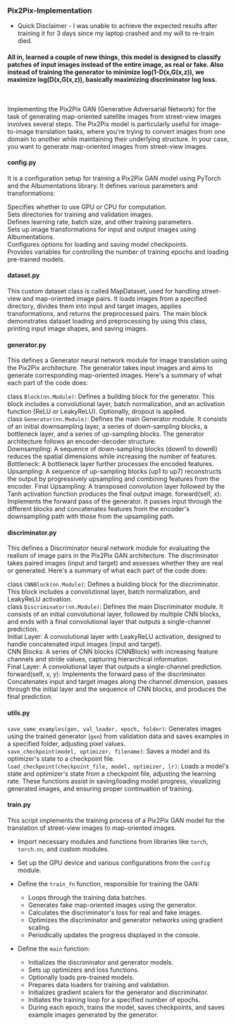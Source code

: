 ### Pix2Pix-Implementation
* Quick Disclaimer - I was unable to achieve the expected results after training it for 3 days since my laptop crashed and my will to re-train died. </br>
#### All in, learned a couple of new things, this model is designed to classify patches of input images instead of the entire image, as real or fake. Also instead of training the generator to minimize log(1-D(x,G(x,z)), we maximize log(D(x,G(x,z)), basically maximizing discriminator log loss.
</br>

Implementing the Pix2Pix GAN (Generative Adversarial Network) for the task of generating map-oriented satellite images from street-view images involves several steps. 
The Pix2Pix model is particularly useful for image-to-image translation tasks, where you're trying to convert images from one domain to another while maintaining their 
underlying structure. In your case, you want to generate map-oriented images from street-view images.

#### config.py
It is a configuration setup for training a Pix2Pix GAN model using PyTorch and the Albumentations library. It defines various parameters and transformations:

Specifies whether to use GPU or CPU for computation.<br />
Sets directories for training and validation images.<br />
Defines learning rate, batch size, and other training parameters.<br />
Sets up image transformations for input and output images using Albumentations.<br />
Configures options for loading and saving model checkpoints.<br />
Provides variables for controlling the number of training epochs and loading pre-trained models.<br />

#### dataset.py
This custom dataset class is called MapDataset, used for handling street-view and map-oriented image pairs. It loads images from a specified directory, divides them into input 
and target images, applies transformations, and returns the preprocessed pairs. The main block demonstrates dataset loading and preprocessing by using this class, 
printing input image shapes, and saving images.

#### generator.py
This defines a Generator neural network module for image translation using the Pix2Pix architecture. The generator takes input images and aims to generate corresponding 
map-oriented images. Here's a summary of what each part of the code does:

class `Block(nn.Module)`: Defines a building block for the generator. This block includes a convolutional layer, batch normalization, and an activation function 
(ReLU or LeakyReLU). Optionally, dropout is applied.<br />
class `Generator(nn.Module)`: Defines the main Generator module. It consists of an initial downsampling layer, a series of down-sampling blocks, a bottleneck layer,
and a series of up-sampling blocks. The generator architecture follows an encoder-decoder structure:<br />
Downsampling: A sequence of down-sampling blocks (down1 to down6) reduces the spatial dimensions while increasing the number of features.
Bottleneck: A bottleneck layer further processes the encoded features.<br />
Upsampling: A sequence of up-sampling blocks (up1 to up7) reconstructs the output by progressively upsampling and combining features from the encoder.
Final Upsampling: A transposed convolution layer followed by the Tanh activation function produces the final output image.
forward(self, x): Implements the forward pass of the generator. It passes input through the different blocks and concatenates features from the encoder's downsampling 
path with those from the upsampling path.

#### discriminator.py
This defines a Discriminator neural network module for evaluating the realism of image pairs in the Pix2Pix GAN architecture. The discriminator takes paired images 
(input and target) and assesses whether they are real or generated. Here's a summary of what each part of the code does:<br />

class `CNNBlock(nn.Module)`: Defines a building block for the discriminator. This block includes a convolutional layer, batch normalization, and LeakyReLU activation.<br />
class `Discriminator(nn.Module)`: Defines the main Discriminator module. It consists of an initial convolutional layer, followed by multiple CNN blocks, and ends with
a final convolutional layer that outputs a single-channel prediction.<br />
Initial Layer: A convolutional layer with LeakyReLU activation, designed to handle concatenated input images (input and target).<br />
CNN Blocks: A series of CNN blocks (CNNBlock) with increasing feature channels and stride values, capturing hierarchical information.<br />
Final Layer: A convolutional layer that outputs a single-channel prediction.<br />
forward(self, x, y): Implements the forward pass of the discriminator. Concatenates input and target images along the channel dimension, passes through the initial 
layer and the sequence of CNN blocks, and produces the final prediction.

#### utils.py
`save_some_examples(gen, val_loader, epoch, folder)`: Generates images using the trained generator (`gen`) from validation data and saves examples in a specified folder,
adjusting pixel values.<br />
`save_checkpoint(model, optimizer, filename)`: Saves a model and its optimizer's state to a checkpoint file.<br />
`load_checkpoint(checkpoint_file, model, optimizer, lr)`: Loads a model's state and optimizer's state from a checkpoint file, adjusting the learning rate.
These functions assist in saving/loading model progress, visualizing generated images, and ensuring proper continuation of training.<br />

#### train.py
This script implements the training process of a Pix2Pix GAN model for the translation of street-view images to map-oriented images.<br />
* Import necessary modules and functions from libraries like `torch`, `torch.nn`, and custom modules.<br />
* Set up the GPU device and various configurations from the `config` module.<br />
* Define the `train_fn` function, responsible for training the GAN:
   - Loops through the training data batches.
   - Generates fake map-oriented images using the generator.
   - Calculates the discriminator's loss for real and fake images.
   - Optimizes the discriminator and generator networks using gradient scaling.
   - Periodically updates the progress displayed in the console.

* Define the `main` function:
   - Initializes the discriminator and generator models.
   - Sets up optimizers and loss functions.
   - Optionally loads pre-trained models.
   - Prepares data loaders for training and validation.
   - Initializes gradient scalers for the generator and discriminator.
   - Initiates the training loop for a specified number of epochs.
   - During each epoch, trains the model, saves checkpoints, and saves example images generated by the generator.



